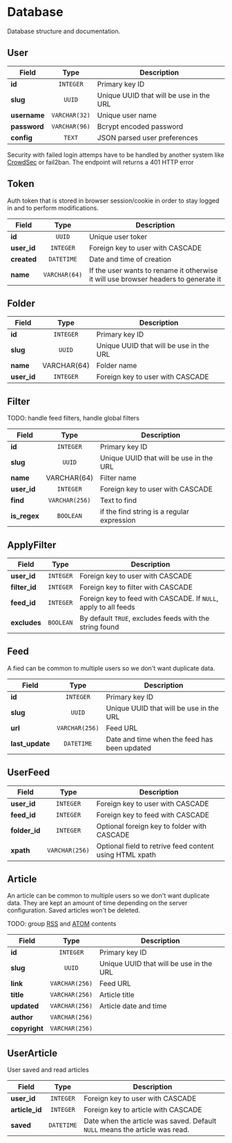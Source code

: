 # Database

Database structure and documentation.

## User

| Field | Type | Description |
|-------|:----:|-------------|
| **id** | `INTEGER` | Primary key ID |
| **slug** | `UUID` | Unique UUID that will be use in the URL |
| **username** | `VARCHAR(32)` | Unique user name |
| **password** | `VARCHAR(96)` | Bcrypt encoded password |
| **config** | `TEXT` | JSON parsed user preferences |

Security with failed login attemps have to be handled by another system like [CrowdSec](https://www.crowdsec.net/) or fail2ban. The endpoint will returns a 401 HTTP error

## Token

Auth token that is stored in browser session/cookie in order to stay logged in and to perform modifications.

| Field | Type | Description |
|-------|:----:|-------------|
| **id** | `UUID` | Unique user toker |
| **user_id** | `INTEGER` | Foreign key to user with CASCADE |
| **created** | `DATETIME` | Date and time of creation |
| **name** | `VARCHAR(64)` | If the user wants to rename it otherwise it will use browser headers to generate it |

## Folder

| Field | Type | Description |
|-------|:----:|-------------|
| **id** | `INTEGER` | Primary key ID |
| **slug** | `UUID` | Unique UUID that will be use in the URL |
| **name** | VARCHAR(64) | Folder name |
| **user_id** | `INTEGER` | Foreign key to user with CASCADE |

## Filter

TODO: handle feed filters, handle global filters

| Field | Type | Description |
|-------|:----:|-------------|
| **id** | `INTEGER` | Primary key ID |
| **slug** | `UUID` | Unique UUID that will be use in the URL |
| **name** | VARCHAR(64) | Filter name |
| **user_id** | `INTEGER` | Foreign key to user with CASCADE |
| **find** | `VARCHAR(256)` | Text to find |
| **is_regex** | `BOOLEAN` | if the find string is a regular expression |

## ApplyFilter

| Field | Type | Description |
|-------|:----:|-------------|
| **user_id** | `INTEGER` | Foreign key to user with CASCADE |
| **filter_id** | `INTEGER` | Foreign key to filter with CASCADE |
| **feed_id** | `INTEGER` | Foreign key to feed with CASCADE. If `NULL`, apply to all feeds |
| **excludes** | `BOOLEAN` | By default `TRUE`, excludes feeds with the string found |

## Feed

A fied can be common to multiple users so we don't want duplicate data.

| Field | Type | Description |
|-------|:----:|-------------|
| **id** | `INTEGER` | Primary key ID |
| **slug** | `UUID` | Unique UUID that will be use in the URL |
| **url** | `VARCHAR(256)` | Feed URL |
| **last_update** | `DATETIME` | Date and time when the feed has been updated |

## UserFeed

| Field | Type | Description |
|-------|:----:|-------------|
| **user_id** | `INTEGER` | Foreign key to user with CASCADE |
| **feed_id** | `INTEGER` | Foreign key to feed with CASCADE |
| **folder_id** | `INTEGER` | Optional foreign key to folder with CASCADE |
| **xpath** | `VARCHAR(256)` | Optional field to retrive feed content using HTML xpath |

## Article

An article can be common to multiple users so we don't want duplicate data. They are kept an amount of time depending on the server configuration. Saved articles won't be deleted.

TODO: group [RSS](https://en.wikipedia.org/wiki/RSS) and [ATOM](https://www.rfc-editor.org/rfc/rfc4287.html) contents

| Field | Type | Description |
|-------|:----:|-------------|
| **id** | `INTEGER` | Primary key ID |
| **slug** | `UUID` | Unique UUID that will be use in the URL |
| **link** | `VARCHAR(256)` | Feed URL |
| **title** | `VARCHAR(256)` | Article title |
| **updated** | `VARCHAR(256)` | Article date and time
| **author** | `VARCHAR(256)` |  |
| **copyright** | `VARCHAR(256)` |  |

## UserArticle

User saved and read articles

| Field | Type | Description |
|-------|:----:|-------------|
| **user_id** | `INTEGER` | Foreign key to user with CASCADE |
| **article_id** | `INTEGER` | Foreign key to article with CASCADE |
| **saved** | `DATETIME` | Date when the article was saved. Default `NULL` means the article was read. |
